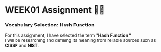 # WEEK01 Assignment 😵‍💫  
### Vocabulary Selection: **Hash Function**  

For this assignment, I have selected the term **"Hash Function."**  
I will be researching and defining its meaning from reliable sources such as **CISSP** and **NIST**.